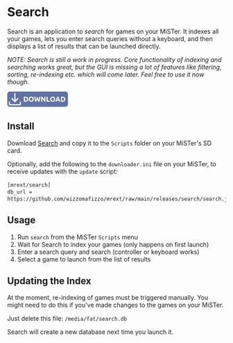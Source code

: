 # Search

Search is an application to *search* for games on your MiSTer. It indexes all your games, lets you enter search queries without a keyboard, and then displays a list of results that can be launched directly.

*NOTE: Search is still a work in progress. Core functionality of indexing and searching works great, but the GUI is missing a lot of features like filtering, sorting, re-indexing etc. which will come later. Feel free to use it now though.*

<a href="https://github.com/wizzomafizzo/mrext/raw/main/releases/search/search.sh"><img src="images/download.svg" alt="Download Search" title="Download Search" width="140"></a>

## Install

Download [Search](https://github.com/wizzomafizzo/mrext/raw/main/releases/search/search.sh) and copy it to the `Scripts` folder on your MiSTer's SD card.

Optionally, add the following to the `downloader.ini` file on your MiSTer, to receive updates with the `update` script:
```
[mrext/search]
db_url = https://github.com/wizzomafizzo/mrext/raw/main/releases/search/search.json
```

## Usage

1. Run `search` from the MiSTer `Scripts` menu
2. Wait for Search to index your games (only happens on first launch)
3. Enter a search query and search (controller or keyboard works)
4. Select a game to launch from the list of results

## Updating the Index

At the moment, re-indexing of games must be triggered manually. You might need to do this if you've made changes to the games on your MiSTer.

Just delete this file: `/media/fat/search.db`

Search will create a new database next time you launch it.
